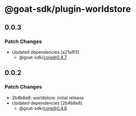 # @goat-sdk/plugin-worldstore

## 0.0.3

### Patch Changes

- Updated dependencies [a21a1f3]
  - @goat-sdk/core@0.4.7

## 0.0.2

### Patch Changes

- 2b4b8e8: worldstore: initial release
- Updated dependencies [2b4b8e8]
  - @goat-sdk/core@0.4.6
